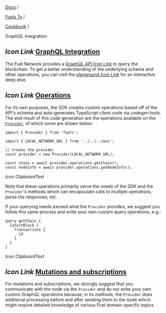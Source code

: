 [Docs](https://docs.fuel.network/) /

[Fuels Ts](https://docs.fuel.network/docs/fuels-ts/) /

[Cookbook](https://docs.fuel.network/docs/fuels-ts/cookbook/) /

GraphQL Integration

## _Icon Link_ [GraphQL Integration](https://docs.fuel.network/docs/fuels-ts/cookbook/graphql-integration/\#graphql-integration)

The Fuel Network provides a [GraphQL API _Icon Link_](https://docs.fuel.network/docs/graphql/overview/) to query the blockchain. To get a better understanding of the underlying schema and other operations, you can visit the [playground _Icon Link_](https://testnet.fuel.network/v1/playground) for an interactive deep dive.

## _Icon Link_ [Operations](https://docs.fuel.network/docs/fuels-ts/cookbook/graphql-integration/\#operations)

For its own purposes, the SDK creates custom operations based off of the API's schema and auto-generates TypeScript client code via codegen tools.
The end result of this code generation are the operations available on the [`Provider`](https://docs.fuel.network/docs/fuels-ts/provider/), of which some are shown below:

```fuel_Box fuel_Box-idXKMmm-css
import { Provider } from 'fuels';

import { LOCAL_NETWORK_URL } from '../../../env';

// Create the provider
const provider = new Provider(LOCAL_NETWORK_URL);

const chain = await provider.operations.getChain();
const nodeInfo = await provider.operations.getNodeInfo();
```

_Icon ClipboardText_

Note that these operations primarily serve the needs of the SDK and the `Provider`'s methods which can encapsulate calls to multiple operations, parse the responses, etc.

If your querying needs exceed what the `Provider` provides, we suggest you follow this same process and write your own custom query operations, e.g.:

```fuel_Box fuel_Box-idXKMmm-css
query getChain {
  latestBlock {
    transactions {
      id
    }
  }
}
```

_Icon ClipboardText_

## _Icon Link_ [Mutations and subscriptions](https://docs.fuel.network/docs/fuels-ts/cookbook/graphql-integration/\#mutations-and-subscriptions)

For mutations and subscriptions, we strongly suggest that you communicate with the node via the `Provider` and do not write your own custom GraphQL operations because, in its methods, the `Provider` does additional processing before and after sending them to the node which might require detailed knowledge of various Fuel domain-specific topics.